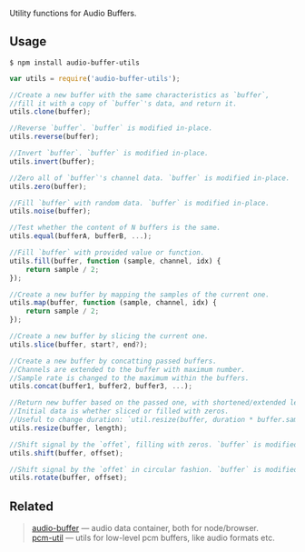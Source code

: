 Utility functions for Audio Buffers.


## Usage

`$ npm install audio-buffer-utils`


```js
var utils = require('audio-buffer-utils');

//Create a new buffer with the same characteristics as `buffer`,
//fill it with a copy of `buffer`'s data, and return it.
utils.clone(buffer);

//Reverse `buffer`. `buffer` is modified in-place.
utils.reverse(buffer);

//Invert `buffer`. `buffer` is modified in-place.
utils.invert(buffer);

//Zero all of `buffer`'s channel data. `buffer` is modified in-place.
utils.zero(buffer);

//Fill `buffer` with random data. `buffer` is modified in-place.
utils.noise(buffer);

//Test whether the content of N buffers is the same.
utils.equal(bufferA, bufferB, ...);

//Fill `buffer` with provided value or function.
utils.fill(buffer, function (sample, channel, idx) {
	return sample / 2;
});

//Create a new buffer by mapping the samples of the current one.
utils.map(buffer, function (sample, channel, idx) {
	return sample / 2;
});

//Create a new buffer by slicing the current one.
utils.slice(buffer, start?, end?);

//Create a new buffer by concatting passed buffers.
//Channels are extended to the buffer with maximum number.
//Sample rate is changed to the maximum within the buffers.
utils.concat(buffer1, buffer2, buffer3, ...);

//Return new buffer based on the passed one, with shortened/extended length.
//Initial data is whether sliced or filled with zeros.
//Useful to change duration: `util.resize(buffer, duration * buffer.sampleRate);`
utils.resize(buffer, length);

//Shift signal by the `offet`, filling with zeros. `buffer` is modified in-place.
utils.shift(buffer, offset);

//Shift signal by the `offet` in circular fashion. `buffer` is modified in-place.
utils.rotate(buffer, offset);
```


## Related

> [audio-buffer](https://github.com/audio-lab/buffer) — audio data container, both for node/browser.<br/>
> [pcm-util](https://github.com/audio-lab/pcm-util) — utils for low-level pcm buffers, like audio formats etc.<br/>